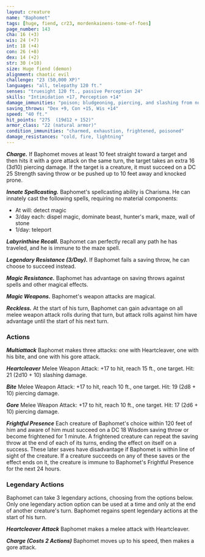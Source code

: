 ```yaml
---
layout: creature
name: "Baphomet"
tags: [huge, fiend, cr23, mordenkainens-tome-of-foes]
page_number: 143
cha: 16 (+3)
wis: 24 (+7)
int: 18 (+4)
con: 26 (+8)
dex: 14 (+2)
str: 30 (+10)
size: Huge fiend (demon)
alignment: chaotic evil
challenge: "23 (50,000 XP)"
languages: "all, telepathy 120 ft."
senses: "truesight 120 ft., passive Perception 24"
skills: "Intimidation +17, Perception +14"
damage_immunities: "poison; bludgeoning, piercing, and slashing from nonmagical attacks"
saving_throws: "Dex +9, Con +15, Wis +14"
speed: "40 ft."
hit_points: "275  (19d12 + 152)"
armor_class: "22 (natural armor)"
condition_immunities: "charmed, exhaustion, frightened, poisoned"
damage_resistances: "cold, fire, lightning"
---
```


***Charge.*** If Baphomet moves at least 10 feet straight toward a target and then hits it with a gore attack on the same turn, the target takes an extra 16 (3d10) piercing damage. If the target is a creature, it must succeed on a DC 25 Strength saving throw or be pushed up to 10 feet away and knocked prone.

***Innate Spellcasting.*** Baphomet's spellcasting ability is Charisma. He can innately cast the following spells, requiring no material components:
* At will: detect magic
* 3/day each: dispel magic, dominate beast, hunter's mark, maze, wall of stone
* 1/day: teleport

***Labyrinthine Recall.*** Baphomet can perfectly recall any path he has traveled, and he is immune to the maze spell.

***Legendary Resistance (3/Day).*** If Baphomet fails a saving throw, he can choose to succeed instead.

***Magic Resistance.*** Baphomet has advantage on saving throws against spells and other magical effects.

***Magic Weapons.*** Baphomet's weapon attacks are magical.

***Reckless.*** At the start of his turn, Baphomet can gain advantage on all melee weapon attack rolls during that turn, but attack rolls against him have advantage until the start of his next turn.

### Actions

***Multiattack*** Baphomet makes three attacks: one with Heartcleaver, one with his bite, and one with his gore attack.

***Heartcleaver*** Melee Weapon Attack: +17 to hit, reach 15 ft., one target. Hit: 21 (2d10 + 10) slashing damage.

***Bite*** Melee Weapon Attack: +17 to hit, reach 10 ft., one target. Hit: 19 (2d8 + 10) piercing damage.

***Gore*** Melee Weapon Attack: +17 to hit, reach 10 ft., one target. Hit: 17 (2d6 + 10) piercing damage.

***Frightful Presence*** Each creature of Baphomet's choice within 120 feet of him and aware of him must succeed on a DC 18 Wisdom saving throw or become frightened for 1 minute. A frightened creature can repeat the saving throw at the end of each of its turns, ending the effect on itself on a success. These later saves have disadvantage if Baphomet is within line of sight of the creature.
If a creature succeeds on any of these saves or the effect ends on it, the creature is immune to Baphomet's Frightful Presence for the next 24 hours.

### Legendary Actions

Baphomet can take 3 legendary actions, choosing from the options below. Only one legendary action option can be used at a time and only at the end of another creature's turn. Baphomet regains spent legendary actions at the start of his turn.

***Heartcleaver Attack*** Baphomet makes a melee attack with Heartcleaver.

***Charge (Costs 2 Actions)*** Baphomet moves up to his speed, then makes a gore attack.